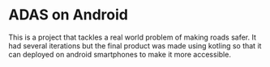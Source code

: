 # ADAS on Android

This is a project that tackles a real world problem of making roads safer. It had several iterations but the final product was made using kotling so that it can deployed on android smartphones to make it more accessible.
